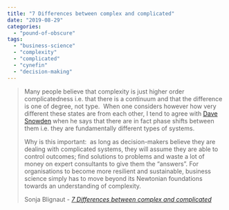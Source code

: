 ```yaml
---
title: "7 Differences between complex and complicated"
date: "2019-08-29"
categories: 
  - "pound-of-obscure"
tags: 
  - "business-science"
  - "complexity"
  - "complicated"
  - "cynefin"
  - "decision-making"
---
```


> Many people believe that complexity is just higher order complicatedness i.e. that there is a continuum and that the difference is one of degree, not type.  When one considers however how very different these states are from each other, I tend to agree with [Dave Snowden](https://cognitive-edge.com/blog/liminal-cynefin/) when he says that there are in fact phase shifts between them i.e. they are fundamentally different types of systems.
> 
> Why is this important:  as long as decision-makers believe they are dealing with complicated systems, they will assume they are able to control outcomes; find solutions to problems and waste a lot of money on expert consultants to give them the “answers”. For organisations to become more resilient and sustainable, business science simply has to move beyond its Newtonian foundations towards an understanding of complexity.
> 
> Sonja Blignaut - _[7 Differences between complex and complicated](http://www.morebeyond.co.za/7-differences-between-complex-and-complicated-systems/)_
